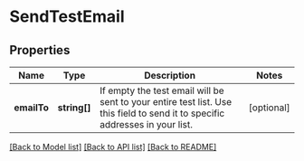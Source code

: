 # SendTestEmail

## Properties
Name | Type | Description | Notes
------------ | ------------- | ------------- | -------------
**emailTo** | **string[]** | If empty the test email will be sent to your entire test list. Use this field to send it to specific addresses in your list. | [optional] 

[[Back to Model list]](../README.md#documentation-for-models) [[Back to API list]](../README.md#documentation-for-api-endpoints) [[Back to README]](../README.md)


